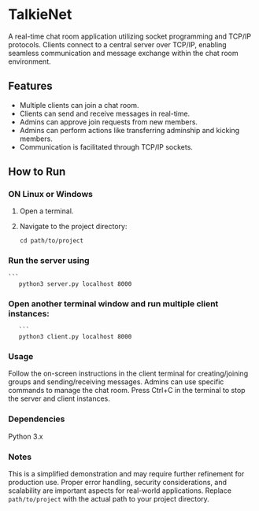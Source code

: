 # TalkieNet
A real-time chat room application utilizing socket programming and TCP/IP protocols. Clients connect to a central server over TCP/IP, enabling seamless communication and message exchange within the chat room environment.

## Features

- Multiple clients can join a chat room.
- Clients can send and receive messages in real-time.
- Admins can approve join requests from new members.
- Admins can perform actions like transferring adminship and kicking members.
- Communication is facilitated through TCP/IP sockets.

## How to Run

###  ON Linux or Windows 

1. Open a terminal.

2. Navigate to the project directory:
   ```
   cd path/to/project
### Run the server using
    ```
       python3 server.py localhost 8000
### Open another terminal window and run multiple client instances:
       ```
       python3 client.py localhost 8000
       

### Usage
Follow the on-screen instructions in the client terminal for creating/joining groups and sending/receiving messages.
Admins can use specific commands to manage the chat room.
Press Ctrl+C in the terminal to stop the server and client instances.


### Dependencies
Python 3.x

### Notes
This is a simplified demonstration and may require further refinement for production use.
Proper error handling, security considerations, and scalability are important aspects for real-world applications.
Replace `path/to/project` with the actual path to your project directory.
